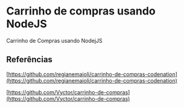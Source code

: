 # Carrinho de compras usando NodeJS

Carrinho de Compras usando NodejJS

## Referências

[https://github.com/regianemaioli/carrinho-de-compras-codenation](https://github.com/regianemaioli/carrinho-de-compras-codenation)

[https://github.com/Vyctor/carrinho-de-compras](https://github.com/Vyctor/carrinho-de-compras)
